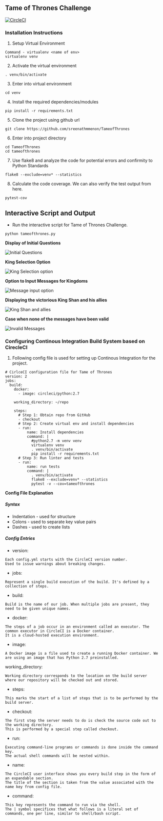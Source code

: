 ## Tame of Thrones Challenge

[![CircleCI](https://circleci.com/gh/sreenathmmenon/TameofThrones.svg?style=svg)](https://circleci.com/gh/sreenathmmenon/TameofThrones)

### Installation Instructions
1. Setup Virtual Environment

```
Command - virtualenv <name of env>
virtualenv venv
```
2. Activate the virtual environment

```
. venv/bin/activate
```
3. Enter into virtual environment
```
cd venv
```

4. Install the required dependencies/modules

```
pip install -r requirements.txt
```

5. Clone the project using github url

```
git clone https://github.com/sreenathmmenon/TameofThrones
```

6. Enter into project directory

```
cd TameofThrones
cd tameofthrones
```

7. Use flake8 and analyze the code for potential errors and confirmity to Python Standards

```
flake8 --exclude=venv* --statistics
```

8. Calculate the code coverage. We can also verify the test output from here.
```
pytest-cov
```

## Interactive Script and Output

* Run the interactive script for Tame of Thrones Challenge.

```
python tameofthrones.py
```

**Display of Initial Questions**


![Initial Questions](https://raw.githubusercontent.com/sreenathmmenon/TameofThrones/master/images/universe_ruler_part1.png)

**King Selection Option**

![King Selection option](https://raw.githubusercontent.com/username/TameofThrones/master/images/universe_ruler_part2.png)

**Option to Input Messages for Kingdoms**

![Message input option](https://raw.githubusercontent.com/username/TameofThrones/master/images/universe_ruler_part3.png)

**Displaying the victorious King Shan and his allies**

![King Shan and allies](https://raw.githubusercontent.com/username/TameofThrones/master/images/universe_ruler_part4.png)

**Case when none of the messages have been valid**

![Invalid Messages](https://raw.githubusercontent.com/username/TameofThrones/master/images/universe_ruler_part5.png)


### Configuring Continous Integration Build System based on CirecleCI

1. Following config file is used for setting up Continous Integration for the project.

```
# CirlceCI configuration file for Tame of Thrones
version: 2
jobs:
  build:
    docker:
      - image: circleci/python:2.7

    working_directory: ~/repo

    steps:
      # Step 1: Obtain repo from GitHub
      - checkout
      # Step 2: Create virtual env and install dependencies
      - run:
          name: Install dependencies
          command: |
            #python2.7 -m venv venv
            virtualenv venv
            . venv/bin/activate
            pip install -r requirements.txt
      # Step 3: Run linter and tests
      - run:
          name: run tests
          command: |
            . venv/bin/activate
            flake8 --exclude=venv* --statistics
            pytest -v --cov=tameofthrones
```

**Config File Explanation**

##### Syntax
* Indentation - used for structure
* Colons - used to separate key value pairs
* Dashes - used to create lists

##### Config Entries
* version:

```
Each config.yml starts with the CircleCI version number. 
Used to issue warnings about breaking changes.
```

* jobs:

```
Represent a single build execution of the build. It's defined by a collection of steps. 
```

* build:

```
Build is the name of our job. When multiple jobs are present, they need to be given unique names.
```

* docker:

```
The steps of a job occur in an environment called an executor. The common executor in CircleCI is a Docker container.
It is a cloud-hosted execution environment.
```

* image:

```
A Docker image is a file used to create a running Docker container. We are using an image that has Python 2.7 preinstalled.
```

working_directory:

```
Working directory corresponds to the location on the build server where our repository will be checked out and stored.
```

* steps:

```
This marks the start of a list of steps that is to be performed by the build server.
```

* checkout:

```
The first step the server needs to do is check the source code out to the working directory. 
This is performed by a special step called checkout.
```

* run:
```
Executing command-line programs or commands is done inside the command key. 
The actual shell commands will be nested within.
```

* name:

```
The CircleCI user interface shows you every build step in the form of an expandable section.
The title of the section is taken from the value associated with the name key from config file.
```

* command:

```
This key represents the command to run via the shell. 
The | symbol specifices that what follows is a literal set of commands, one per line, similar to shell/bash script.
```

